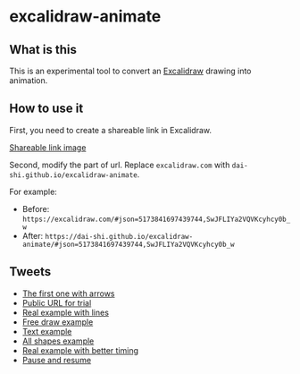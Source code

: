 # excalidraw-animate

## What is this

This is an experimental tool to convert an
[Excalidraw](https://excalidraw.com) drawing
into animation.

## How to use it

First, you need to create a shareable link in Excalidraw.

[Shareable link image](https://pbs.twimg.com/media/EYsiegqUwAAmmfE)

Second, modify the part of url. Replace `excalidraw.com` with `dai-shi.github.io/excalidraw-animate`.

For example:
- Before: `https://excalidraw.com/#json=5173841697439744,SwJFLIYa2VQVKcyhcy0b_w`
- After: `https://dai-shi.github.io/excalidraw-animate/#json=5173841697439744,SwJFLIYa2VQVKcyhcy0b_w`

## Tweets

- [The first one with arrows](https://twitter.com/dai_shi/status/1261683775924105218)
- [Public URL for trial](https://twitter.com/dai_shi/status/1263103554631249923)
- [Real example with lines](https://twitter.com/dai_shi/status/1263230421715714049)
- [Free draw example](https://twitter.com/dai_shi/status/1263237733067091968)
- [Text example](https://twitter.com/dai_shi/status/1263451555858010115)
- [All shapes example](https://twitter.com/dai_shi/status/1263873223726231552)
- [Real example with better timing](https://twitter.com/dai_shi/status/1264056453880377345)
- [Pause and resume](https://twitter.com/dai_shi/status/1264105261800669184)
